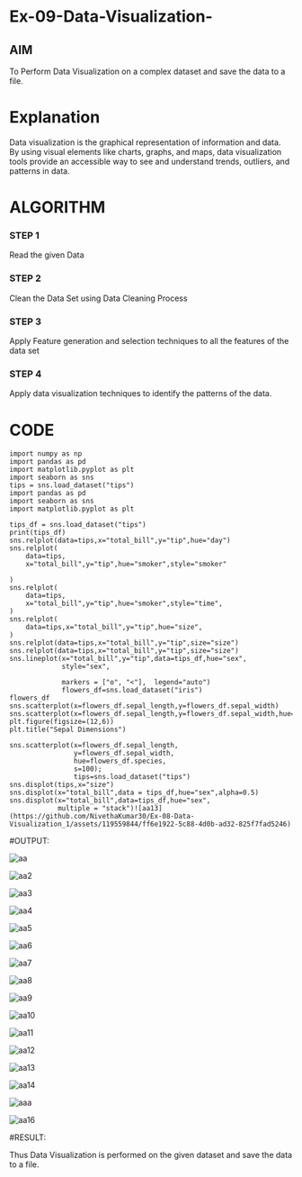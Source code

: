 # Ex-09-Data-Visualization-

## AIM
To Perform Data Visualization on a complex dataset and save the data to a file. 

# Explanation
Data visualization is the graphical representation of information and data. By using visual elements like charts, graphs, and maps, data visualization tools provide an accessible way to see and understand trends, outliers, and patterns in data.

# ALGORITHM
### STEP 1
Read the given Data
### STEP 2
Clean the Data Set using Data Cleaning Process
### STEP 3
Apply Feature generation and selection techniques to all the features of the data set
### STEP 4
Apply data visualization techniques to identify the patterns of the data.


# CODE
```
import numpy as np
import pandas as pd
import matplotlib.pyplot as plt
import seaborn as sns
tips = sns.load_dataset("tips")
import pandas as pd 
import seaborn as sns
import matplotlib.pyplot as plt

tips_df = sns.load_dataset("tips")
print(tips_df)
sns.relplot(data=tips,x="total_bill",y="tip",hue="day")
sns.relplot(
    data=tips,
    x="total_bill",y="tip",hue="smoker",style="smoker"
        
)
sns.relplot(
    data=tips,
    x="total_bill",y="tip",hue="smoker",style="time",
)
sns.relplot(
    data=tips,x="total_bill",y="tip",hue="size",
)
sns.relplot(data=tips,x="total_bill",y="tip",size="size")
sns.relplot(data=tips,x="total_bill",y="tip",size="size")
sns.lineplot(x="total_bill",y="tip",data=tips_df,hue="sex",
             style="sex",
             
             markers = ["o", "<"],  legend="auto")
             flowers_df=sns.load_dataset("iris")
flowers_df
sns.scatterplot(x=flowers_df.sepal_length,y=flowers_df.sepal_width)
sns.scatterplot(x=flowers_df.sepal_length,y=flowers_df.sepal_width,hue=flowers_df.species,s=70):
plt.figure(figsize=(12,6))
plt.title("Sepal Dimensions")

sns.scatterplot(x=flowers_df.sepal_length,
                y=flowers_df.sepal_width,
                hue=flowers_df.species,
                s=100);
                tips=sns.load_dataset("tips")
sns.displot(tips,x="size")
sns.displot(x="total_bill",data = tips_df,hue="sex",alpha=0.5)
sns.displot(x="total_bill",data=tips_df,hue="sex",
            multiple = "stack")![aa13](https://github.com/NivethaKumar30/Ex-08-Data-Visualization_1/assets/119559844/ff6e1922-5c88-4d0b-ad32-825f7fad5246)
```

#OUTPUT:

![aa](https://github.com/NivethaKumar30/Ex-08-Data-Visualization_1/assets/119559844/decf64e0-ee75-4669-8be3-eb37764461fb)

![aa2](https://github.com/NivethaKumar30/Ex-08-Data-Visualization_1/assets/119559844/e22907d2-77b9-4f34-98cc-e95719ce4215)

![aa3](https://github.com/NivethaKumar30/Ex-08-Data-Visualization_1/assets/119559844/174acc73-4dde-4339-92e8-b63d3c237193)

![aa4](https://github.com/NivethaKumar30/Ex-08-Data-Visualization_1/assets/119559844/495faaa8-0c6c-455e-bb93-84bf16a21a7e)

![aa5](https://github.com/NivethaKumar30/Ex-08-Data-Visualization_1/assets/119559844/922e3d72-8196-453c-8716-89a4f871371f)

![aa6](https://github.com/NivethaKumar30/Ex-08-Data-Visualization_1/assets/119559844/290c11aa-118a-491e-a136-1f6c6d5f539c)

![aa7](https://github.com/NivethaKumar30/Ex-08-Data-Visualization_1/assets/119559844/bce37b45-254b-4f76-bced-a5456964a99b)

![aa8](https://github.com/NivethaKumar30/Ex-08-Data-Visualization_1/assets/119559844/02f70fd6-b447-4717-b1ac-932e7955daa6)

![aa9](https://github.com/NivethaKumar30/Ex-08-Data-Visualization_1/assets/119559844/eb05a92c-e4c3-406d-a88f-69ec62378b43)

![aa10](https://github.com/NivethaKumar30/Ex-08-Data-Visualization_1/assets/119559844/a8b11d08-bed9-4bd2-92e6-6b18c418e3ae)

![aa11](https://github.com/NivethaKumar30/Ex-08-Data-Visualization_1/assets/119559844/dd7895d8-572b-43b3-a494-d551cf43053f)

![aa12](https://github.com/NivethaKumar30/Ex-08-Data-Visualization_1/assets/119559844/c075cfdf-3172-4259-8f2c-e5cad6cfcb75)

![aa13](https://github.com/NivethaKumar30/Ex-08-Data-Visualization_1/assets/119559844/56b2699f-0938-47cd-8a16-3b41361273fd)

![aa14](https://github.com/NivethaKumar30/Ex-08-Data-Visualization_1/assets/119559844/ad48a162-269e-45ea-a5da-5b4a8797f4b6)

![aaa](https://github.com/NivethaKumar30/Ex-08-Data-Visualization_1/assets/119559844/5ef03488-fa87-4f3e-8623-f0397b5c513f)

![aa16](https://github.com/NivethaKumar30/Ex-08-Data-Visualization_1/assets/119559844/0670bb5b-1daa-4aa0-8680-14e6ee426f97)

#RESULT:

Thus Data Visualization is performed on the given dataset and save the data to a file.



